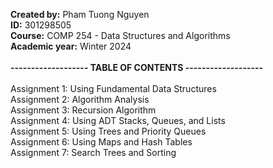 <strong>Created by:</strong> Pham Tuong Nguyen</br>
<strong>ID:</strong> 301298505</br>
<strong>Course:</strong> COMP 254 - Data Structures and Algorithms</br>
<strong>Academic year:</strong> Winter 2024</br></br>
<strong>------------------- TABLE OF CONTENTS -------------------</strong></br></br>
Assignment 1: Using Fundamental Data Structures</br>
Assignment 2: Algorithm Analysis</br>
Assignment 3: Recursion Algorithm</br>
Assignment 4: Using ADT Stacks, Queues, and Lists</br>
Assignment 5: Using Trees and Priority Queues</br>
Assignment 6: Using Maps and Hash Tables</br>
Assignment 7: Search Trees and Sorting
